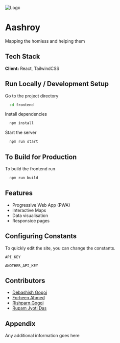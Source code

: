 
![Logo](https://dev-to-uploads.s3.amazonaws.com/uploads/articles/th5xamgrr6se0x5ro4g6.png)

    
# Aashroy

Mapping the homless and helping them


## Tech Stack

**Client:** React, TailwindCSS

  
## Run Locally / Development Setup

Go to the project directory

```bash
  cd frontend
```

Install dependencies

```bash
  npm install
```

Start the server

```bash
  npm run start
```

  
## To Build for Production

To build the frontend run

```bash
  npm run build
```

  
## Features

- Progressive Web App (PWA)
- Interactive Maps
- Data visualisation
- Responsice pages

  
## Configuring Constants

To quickly edit the site, you can change the constants.

`API_KEY`

`ANOTHER_API_KEY`

  
## Contributors

- [Debashish Gogoi](https://github.com/Devzard)
- [Forheen Ahmed](https://github.com/Forheen)
- [Rishparn Gogoi](https://github.com/RG-404)
- [Rupam Jyoti Das](https://github.com/rupam2001)

  
## Appendix

Any additional information goes here

  